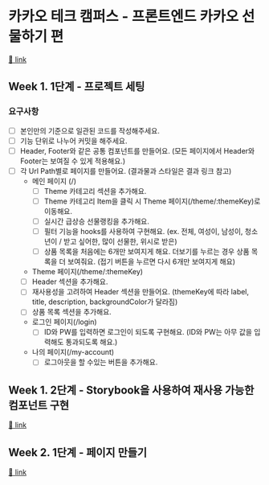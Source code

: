 # 카카오 테크 캠퍼스 - 프론트엔드 카카오 선물하기 편

[🔗 link](https://edu.nextstep.camp/s/hazAC9xa)

## Week 1. 1단계 - 프로젝트 세팅

### 요구사항

- [ ] 본인만의 기준으로 일관된 코드를 작성해주세요.
- [ ] 기능 단위로 나누어 커밋을 해주세요.
- [ ] Header, Footer와 같은 공통 컴포넌트를 만들어요. (모든 페이지에서 Header와 Footer는 보여질 수 있게 적용해요.)
- [ ] 각 Url Path별로 페이지를 만들어요. (결과물과 스타일은 결과 링크 참고)
  - 메인 페이지 (/)
    - [ ] Theme 카테고리 섹션을 추가해요.
    - [ ] Theme 카테고리 Item을 클릭 시 Theme 페이지(/theme/:themeKey)로 이동해요.
    - [ ] 실시간 급상승 선물랭킹을 추가해요.
    - [ ] 필터 기능을 hooks를 사용하여 구현해요. (ex. 전체, 여성이, 남성이, 청소년이 / 받고 싶어한, 많이 선물한, 위시로 받은)
    - [ ] 상품 목록을 처음에는 6개만 보여지게 해요. 더보기를 누르는 경우 상품 목록을 더 보여줘요. (접기 버튼을 누르면 다시 6개만 보여지게 해요)
  - Theme 페이지(/theme/:themeKey)
  - [ ] Header 섹션을 추가해요.
  - [ ] 재사용성을 고려하여 Header 섹션을 만들어요. (themeKey에 따라 label, title, description, backgroundColor가 달라짐)
  - [ ] 상품 목록 섹션을 추가해요.
  - 로그인 페이지(/login)
    - [ ] ID와 PW를 입력하면 로그인이 되도록 구현해요. (ID와 PW는 아무 값을 입력해도 통과되도록 해요.)
  - 나의 페이지(/my-account)
    - [ ] 로그아웃을 할 수있는 버튼을 추가해요.

## Week 1. 2단계 - Storybook을 사용하여 재사용 가능한 컴포넌트 구현

[🔗 link](https://edu.nextstep.camp/s/hazAC9xa/ls/4wYFPW1K)

## Week 2. 1단계 - 페이지 만들기

[🔗 link](https://edu.nextstep.camp/s/hazAC9xa/ls/QzV1ncxk)
